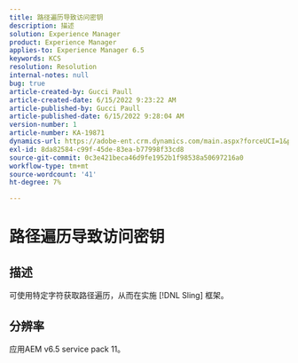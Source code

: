 ```yaml
---
title: 路径遍历导致访问密钥
description: 描述
solution: Experience Manager
product: Experience Manager
applies-to: Experience Manager 6.5
keywords: KCS
resolution: Resolution
internal-notes: null
bug: true
article-created-by: Gucci Paull
article-created-date: 6/15/2022 9:23:22 AM
article-published-by: Gucci Paull
article-published-date: 6/15/2022 9:28:04 AM
version-number: 1
article-number: KA-19871
dynamics-url: https://adobe-ent.crm.dynamics.com/main.aspx?forceUCI=1&pagetype=entityrecord&etn=knowledgearticle&id=7d9168ca-8cec-ec11-bb3d-000d3a5c4890
exl-id: 8da82584-c99f-45de-83ea-b77998f33cd8
source-git-commit: 0c3e421beca46d9fe1952b1f98538a50697216a0
workflow-type: tm+mt
source-wordcount: '41'
ht-degree: 7%

---
```


# 路径遍历导致访问密钥

## 描述

可使用特定字符获取路径遍历，从而在实施 [!DNL Sling] 框架。

## 分辨率

应用AEM v6.5 service pack 11。
